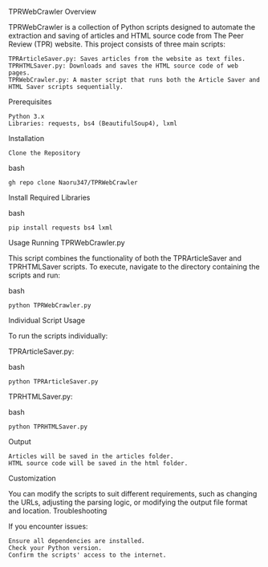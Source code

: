 TPRWebCrawler
Overview

TPRWebCrawler is a collection of Python scripts designed to automate the extraction and saving of articles and HTML source code from The Peer Review (TPR) website. This project consists of three main scripts:

    TPRArticleSaver.py: Saves articles from the website as text files.
    TPRHTMLSaver.py: Downloads and saves the HTML source code of web pages.
    TPRWebCrawler.py: A master script that runs both the Article Saver and HTML Saver scripts sequentially.

Prerequisites

    Python 3.x
    Libraries: requests, bs4 (BeautifulSoup4), lxml

Installation

    Clone the Repository

bash

    gh repo clone Naoru347/TPRWebCrawler

Install Required Libraries

bash

    pip install requests bs4 lxml

Usage
Running TPRWebCrawler.py

This script combines the functionality of both the TPRArticleSaver and TPRHTMLSaver scripts. To execute, navigate to the directory containing the scripts and run:

bash

    python TPRWebCrawler.py

Individual Script Usage

To run the scripts individually:

TPRArticleSaver.py:

bash

    python TPRArticleSaver.py

TPRHTMLSaver.py:

bash

    python TPRHTMLSaver.py

Output

    Articles will be saved in the articles folder.
    HTML source code will be saved in the html folder.

Customization

You can modify the scripts to suit different requirements, such as changing the URLs, adjusting the parsing logic, or modifying the output file format and location.
Troubleshooting

If you encounter issues:

    Ensure all dependencies are installed.
    Check your Python version.
    Confirm the scripts' access to the internet.

